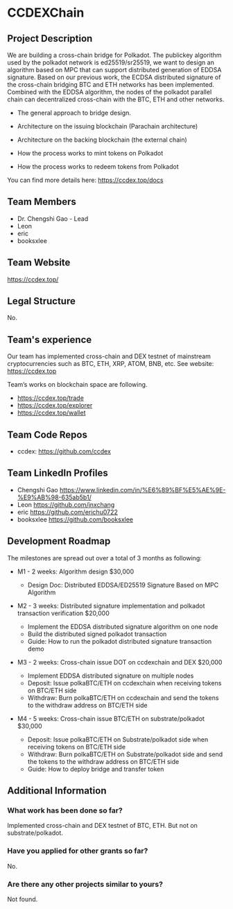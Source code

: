 # CCDEXChain
## Project Description
We are building a cross-chain bridge for Polkadot. 
The publickey algorithm used by the polkadot network is ed25519/sr25519, we want to design an algorithm based on MPC that can support distributed generation of EDDSA signature. Based on our previous work, the ECDSA distributed signature of the cross-chain bridging BTC and ETH networks has been implemented. Combined with the EDDSA algorithm, the nodes of the polkadot parallel chain can decentralized cross-chain with the BTC, ETH and other networks.

* The general approach to bridge design.

* Architecture on the issuing blockchain (Parachain architecture)

* Architecture on the backing blockchain (the external chain)

* How the process works to mint tokens on Polkadot

* How the process works to redeem tokens from Polkadot

You can find more details here:
https://ccdex.top/docs

## Team Members
* Dr. Chengshi Gao - Lead
* Leon
* eric
* booksxlee

## Team Website
https://ccdex.top/

## Legal Structure
No.

## Team's experience
Our team has implemented cross-chain and DEX testnet of mainstream cryptocurrencies such as BTC, ETH, XRP, ATOM, BNB, etc. See website: https://ccdex.top

Team’s works on blockchain space are following.
* https://ccdex.top/trade
* https://ccdex.top/explorer
* https://ccdex.top/wallet
    

## Team Code Repos
* ccdex: https://github.com/ccdex

## Team LinkedIn Profiles
* Chengshi Gao https://www.linkedin.com/in/%E6%89%BF%E5%AE%9E-%E9%AB%98-635ab5b1/
* Leon  https://github.com/jnxchang
* eric  https://github.com/erichu0722
* booksxlee https://github.com/booksxlee


## Development Roadmap
The milestones are spread out over a total of 3 months as following:
- M1 - 2 weeks: Algorithm design $30,000
  - Design Doc: Distributed EDDSA/ED25519 Signature Based on MPC Algorithm

- M2 - 3 weeks: Distributed signature implementation and polkadot transaction verification $20,000
  - Implement the EDDSA distributed signature algorithm on one node
  - Build the distributed signed polkadot transaction  
  - Guide: How to run the polkadot distributed signature transaction demo

- M3 - 2 weeks:  Cross-chain issue DOT on ccdexchain and DEX $20,000
  - Implement EDDSA distributed signature on multiple nodes
  - Deposit: Issue polkaBTC/ETH on ccdexchain when receiving tokens on BTC/ETH side
  - Withdraw: Burn polkaBTC/ETH on ccdexchain and send the tokens to the withdraw address on BTC/ETH side

- M4 - 5 weeks: Cross-chain issue BTC/ETH on substrate/polkadot $30,000
  - Deposit: Issue polkaBTC/ETH on Substrate/polkadot side when receiving tokens on BTC/ETH side
  - Withdraw: Burn polkaBTC/ETH on Substrate/polkadot side and send the tokens to the withdraw address on BTC/ETH side
  - Guide: How to deploy bridge and transfer token


## Additional Information
### What work has been done so far?
Implemented cross-chain and DEX testnet of BTC, ETH. But not on substrate/polkadot. 

### Have you applied for other grants so far?
No.

### Are there any other projects similar to yours?
Not found.

